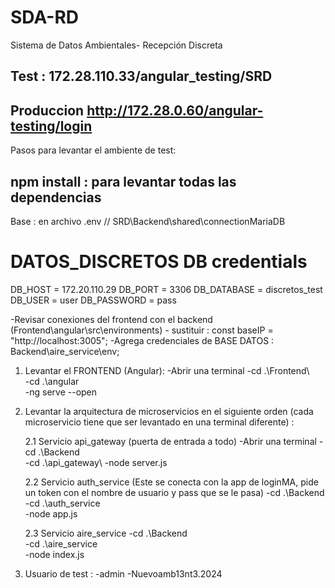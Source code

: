 # SDA-RD
Sistema de Datos Ambientales- Recepción Discreta

## Test : 172.28.110.33/angular_testing/SRD
## Produccion http://172.28.0.60/angular-testing/login

Pasos para levantar el ambiente de test: 

## npm install : para levantar todas las dependencias ##

Base : en archivo .env // SRD\Backend\shared\connectionMariaDB

# DATOS_DISCRETOS DB credentials
DB_HOST = 172.20.110.29
DB_PORT = 3306
DB_DATABASE = discretos_test
DB_USER = user
DB_PASSWORD = pass

-Revisar conexiones del frontend con el backend (Frontend\angular\src\environments) - sustituir : const baseIP = "http://localhost:3005";
-Agrega credenciales de BASE DATOS : Backend\aire_service\env;


1. Levantar el FRONTEND (Angular): 
   -Abrir una terminal 
   -cd .\Frontend\  
   -cd .\angular\
   -ng serve --open

2. Levantar la arquitectura de microservicios en el siguiente orden (cada microservicio tiene que ser levantado en una terminal diferente) : 
    
   2.1 Servicio api_gateway (puerta de entrada a todo)
   -Abrir una terminal
   -cd .\Backend\
   -cd .\api_gateway\ 
   -node server.js 


   2.2 Servicio auth_service (Este se conecta con la app de loginMA, pide un token con el nombre de usuario y pass que se le pasa)
   -cd .\Backend\
   -cd .\auth_service\
   -node app.js 
    
   2.3 Servicio aire_service
   -cd .\Backend\
   -cd .\aire_service\
   -node index.js 

3. Usuario de test : 
   -admin
   -Nuevoamb13nt3.2024







